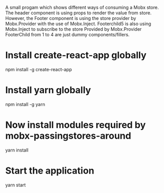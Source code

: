 A small progam which shows different ways of consuming a Mobx store.
The header component is using props to render the value from store.
However, the Footer component is using the store provider by Mobx.Provider with the use of Mobx.Inject.
Footerchild5 is also using Mobx.Inject to subscribe to the store Provided by Mobx.Provider
FooterChild from 1 to 4 are just dummy components/fillers.

# Install create-react-app globally

npm install -g create-react-app

# Install yarn globally

npm install -g yarn

# Now install modules required by mobx-passingstores-around

yarn install

# Start the application

yarn start
